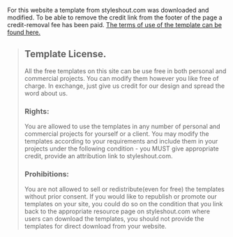 For this website a template from styleshout.com was downloaded and modified. To be able to remove the credit link from the footer of the page a credit-removal fee has been paid. [The terms of use of the template can be found here.](https://www.styleshout.com/template-license/)

> ## Template License.
> 
> All the free templates on this site can be use free in both personal and commercial projects. You can modify them however you like free of charge. In exchange, just give us credit for our design and spread the word about us.
> 
> ### Rights:
> 
> You are allowed to use the templates in any number of personal and commercial projects for yourself or a client. You may modify the templates according to your requirements and include them in your projects under the following condition - you MUST give appropriate credit, provide an attribution link to styleshout.com.
>
> ### Prohibitions:
> 
> You are not allowed to sell or redistribute(even for free) the templates without prior consent. If you would like to republish or promote our templates on your site, you could do so on the condition that you link back to the appropriate resource page on styleshout.com where users can download the templates, you should not provide the templates for direct download from your website.
